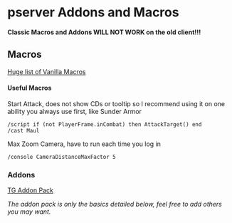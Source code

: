 # pserver Addons and Macros

**Classic Macros and Addons WILL NOT WORK on the old client!!!**

## Macros

[Huge list of Vanilla Macros](https://github.com/Meridaw/Vanilla-Macros)

#### Useful Macros
Start Attack, does not show CDs or tooltip so I recommend using it on one ability you always use first, like Sunder Armor
```
/script if (not PlayerFrame.inCombat) then AttackTarget() end
/cast Maul
```
Max Zoom Camera, have to run each time you log in
```
/console CameraDistanceMaxFactor 5
```

### Addons

[TG Addon Pack]()

*The addon pack is only the basics detailed below, feel free to add others you may want.*

